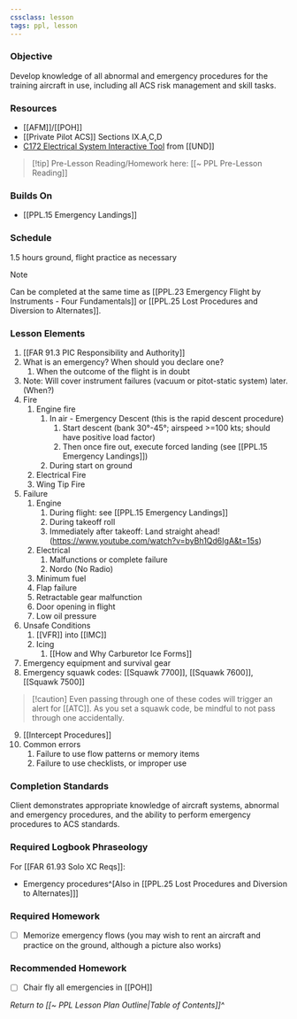 ```yaml
---
cssclass: lesson
tags: ppl, lesson
---
```


### Objective
Develop knowledge of all abnormal and emergency procedures for the training aircraft in use, including all ACS risk management and skill tasks.

### Resources
- [[AFM]]/[[POH]]
- [[Private Pilot ACS]] Sections IX.A,C,D
- [C172 Electrical System Interactive Tool](http://avitmedia.aero.und.edu/c172sElectrical/index.html) from [[UND]]

> [!tip] Pre-Lesson Reading/Homework here: [[~ PPL Pre-Lesson Reading]]

### Builds On
- [[PPL.15 Emergency Landings]]

### Schedule
1.5 hours ground, flight practice as necessary

> [!note] 
> Can be completed at the same time as [[PPL.23 Emergency Flight by Instruments - Four Fundamentals]] or [[PPL.25 Lost Procedures and Diversion to Alternates]].

### Lesson Elements
1. [[FAR 91.3 PIC Responsibility and Authority]]
3. What is an emergency? When should you declare one?
	1. When the outcome of the flight is in doubt
4. Note: Will cover instrument failures (vacuum or pitot-static system) later. (When?)
5. Fire
	1. Engine fire
		1. In air - Emergency Descent (this is the rapid descent procedure)
			1. Start descent (bank 30°-45°; airspeed >=100 kts; should have positive load factor)
			2. Then once fire out, execute forced landing (see [[PPL.15 Emergency Landings]])
		2. During start on ground
	2. Electrical Fire
	3. Wing Tip Fire
6. Failure
	1. Engine
		1. During flight: see [[PPL.15 Emergency Landings]]
		2. During takeoff roll
		3. Immediately after takeoff: Land straight ahead! (https://www.youtube.com/watch?v=byBh1Qd6IgA&t=15s)
	2. Electrical
		1. Malfunctions or complete failure
		2. Nordo (No Radio)
	3. Minimum fuel
	4. Flap failure
	5. Retractable gear malfunction
	6. Door opening in flight
	7. Low oil pressure
7. Unsafe Conditions
	1. [[VFR]] into [[IMC]]
	2. Icing
		1. [[How and Why Carburetor Ice Forms]]
8. Emergency equipment and survival gear
9. Emergency squawk codes: [[Squawk 7700]], [[Squawk 7600]], [[Squawk 7500]]
> [!caution] Even passing through one of these codes will trigger an alert for [[ATC]]. As you set a squawk code, be mindful to not pass through one accidentally.
9. [[Intercept Procedures]]
10. Common errors
	1. Failure to use flow patterns or memory items
	2. Failure to use checklists, or improper use

### Completion Standards
Client demonstrates appropriate knowledge of aircraft systems, abnormal and emergency procedures, and the ability to perform emergency procedures to ACS standards.

### Required Logbook Phraseology
For [[FAR 61.93 Solo XC Reqs]]:
- Emergency procedures^[Also in [[PPL.25 Lost Procedures and Diversion to Alternates]]]

### Required Homework
- [ ] Memorize emergency flows (you may wish to rent an aircraft and practice on the ground, although a picture also works)

### Recommended Homework
- [ ] Chair fly all emergencies in [[POH]]

*Return to [[~ PPL Lesson Plan Outline|Table of Contents]]^*